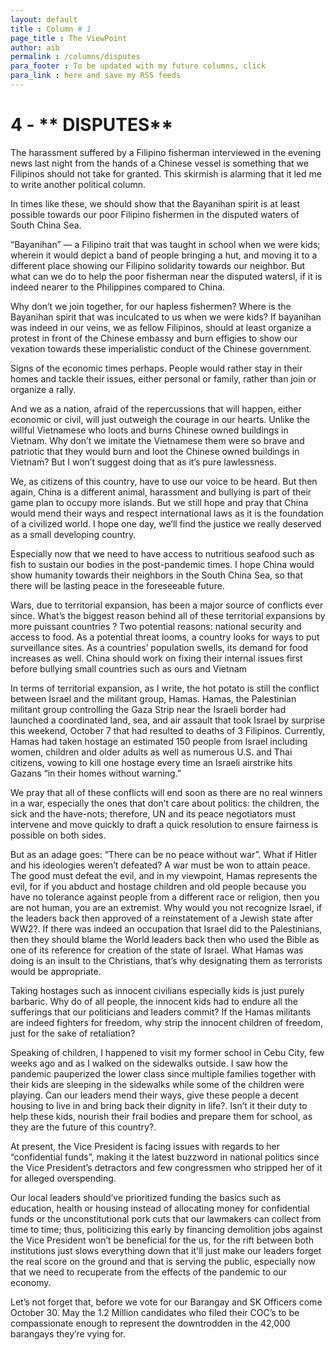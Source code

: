 ```yaml
---
layout: default
title : Column # 1
page_title : The ViewPoint
author: aib
permalink : /columns/disputes
para_footer : To be updated with my future columns, click 
para_link : here and save my RSS feeds
---
```


# 4 -  ** DISPUTES**

The harassment suffered by a Filipino fisherman interviewed in the evening news last night from the hands of a Chinese vessel is something that we Filipinos should not take for granted. This skirmish is alarming that it led me to write another political column.

In times like these, we should show that the Bayanihan spirit is at least possible towards our poor Filipino fishermen in the disputed waters of South China Sea. 

“Bayanihan” — a Filipino trait that was taught in school when we were kids; wherein it would depict a band of people bringing a hut, and moving it to a different place showing our Filipino solidarity towards our neighbor.  But what can we do to help the poor fisherman near the disputed watersl, if it is indeed nearer to the Philippines compared to China.

Why don’t we join together, for our hapless fishermen? Where is the Bayanihan spirit that was inculcated to us when we were kids? If bayanihan was indeed in our veins, we as fellow Filipinos, should at least organize a protest in front of the Chinese embassy and burn effigies to show our vexation towards these imperialistic conduct of the Chinese government. 

Signs of the economic times perhaps. People would rather stay in their homes and tackle their issues, either personal or family, rather than join or organize a rally.

And we as a nation, afraid of the repercussions that will happen, either economic or civil, will just outweigh the courage in our hearts. Unlike the willful Vietnamese who loots and burns Chinese owned buildings in Vietnam.  Why don’t we imitate the Vietnamese them were so brave and patriotic that they would burn and loot the Chinese owned buildings in Vietnam? But I won’t suggest doing that as it’s pure lawlessness.

We, as citizens of this country, have to use our voice to be heard. But then again, China is a different animal, harassment and bullying is part of their game plan to occupy more islands.  But we still hope and pray that China would mend their ways and respect international laws as it is the foundation of a civilized world.  I hope one day, we’ll find the justice we really deserved as a small developing country.   

Especially now that we need to have access to nutritious seafood such as fish to sustain our bodies in the post-pandemic times. I hope China would show humanity towards their neighbors in the South China Sea, so that there will be lasting peace in the foreseeable future.

Wars, due to territorial expansion, has been a major source of conflicts ever since. What’s the biggest reason behind all of these territorial expansions by more puissant countries ? Two potential reasons: national security and access to food. As a potential threat looms, a country looks for ways to put surveillance sites.  As a countries’ population swells, its demand for food increases as well.  China should work on fixing their internal issues first before bullying small countries such as ours and Vietnam

In terms of territorial expansion, as I write, the hot potato is still the conflict between Israel and the militant group, Hamas. Hamas, the Palestinian militant group controlling the Gaza Strip near the Israeli border had launched a coordinated land, sea, and air assault that took Israel by surprise this weekend, October 7 that had resulted to deaths of 3 Filipinos. Currently, Hamas had taken hostage an estimated 150 people from Israel including women, children and older adults as well as numerous U.S. and Thai citizens, vowing to kill one hostage every time an Israeli airstrike hits Gazans “in their homes without warning.”

We pray that all of these conflicts will end soon as there are no real winners in a war, especially the ones that don’t care about politics: the children, the sick and the have-nots; therefore, UN and its peace negotiators must intervene and move quickly to draft a quick resolution to ensure fairness is possible on both sides.

But as an adage goes: “There can be no peace without war”. What if Hitler and his ideologies weren’t defeated? A war must be won to attain peace. The good must defeat the evil, and in my viewpoint, Hamas represents the evil, for if you abduct and hostage children and old people because you have no tolerance against people from a different race or religion, then you are not human, you are an extremist. Why would you not recognize Israel, if the leaders back then approved of a reinstatement of a Jewish state after WW2?.  If there was indeed an occupation that Israel did to the Palestinians, then they should blame the World leaders back then who used the Bible as one of its reference for creation of the state of Israel. What Hamas was doing is an insult to the Christians, that’s why designating them as terrorists would be appropriate. 

Taking hostages such as innocent civilians especially kids is just purely barbaric. Why do of all people, the innocent kids had to endure all the sufferings that our politicians and leaders commit?  If the Hamas militants are indeed fighters for freedom, why strip the innocent children of freedom, just for the sake of retaliation?

Speaking of children, I happened to visit my former school in Cebu City, few weeks ago and as I walked on the sidewalks outside. I saw how the pandemic pauperized the lower class since multiple families together with their kids are sleeping in the sidewalks while some of the children were playing. Can our leaders mend their ways, give these people a decent housing to live in and bring back their dignity in life?. Isn’t it their duty to help these kids, nourish their frail bodies and prepare them for school, as they are the future of this country?.

At present, the Vice President is facing issues with regards to her “confidential funds”, making it the latest buzzword in national politics since the Vice President’s detractors and few congressmen who stripped her of it for alleged overspending.

Our local leaders should’ve prioritized funding the basics such as education, health or housing instead of allocating money for confidential funds or the unconstitutional pork cuts that our lawmakers can collect from time to time; thus, politicizing this early by financing demolition jobs against the Vice President won’t be beneficial for the us, for the rift between both institutions just slows everything down that it'll just make our leaders forget the real score on the ground and that is serving the public, especially now that we need to recuperate from the effects of the pandemic to our economy.

Let’s not forget that, before we vote for our Barangay and SK Officers come October 30. May the 1.2 Million candidates who filed their COC’s to be compassionate enough to represent the downtrodden in the 42,000 barangays they’re vying for.  